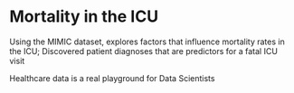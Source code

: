 # Mortality in the ICU
Using the MIMIC dataset, explores factors that influence mortality rates in the ICU; Discovered  patient diagnoses that are predictors for a fatal ICU visit

Healthcare data is a real playground for Data Scientists
